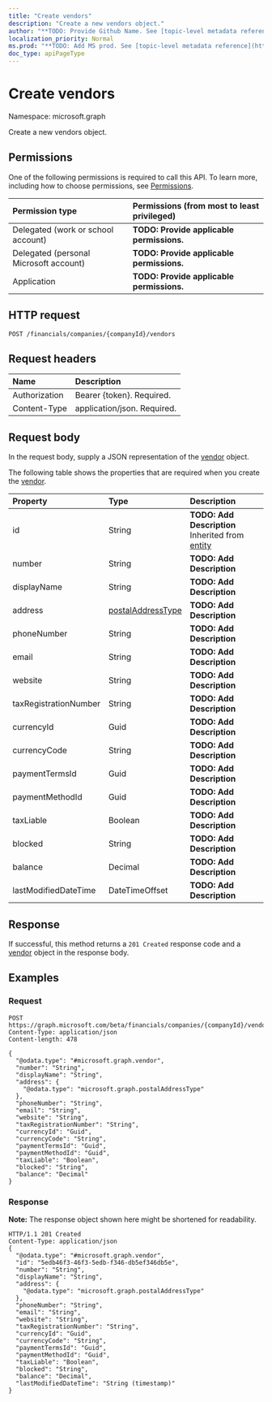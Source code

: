 ```yaml
---
title: "Create vendors"
description: "Create a new vendors object."
author: "**TODO: Provide Github Name. See [topic-level metadata reference](https://msgo.azurewebsites.net/add/document/guidelines/metadata.html#topic-level-metadata)**"
localization_priority: Normal
ms.prod: "**TODO: Add MS prod. See [topic-level metadata reference](https://msgo.azurewebsites.net/add/document/guidelines/metadata.html#topic-level-metadata)**"
doc_type: apiPageType
---
```


# Create vendors

Namespace: microsoft.graph

Create a new vendors object.

## Permissions
One of the following permissions is required to call this API. To learn more, including how to choose permissions, see [Permissions](/concepts/permissions-reference.md).

|Permission type|Permissions (from most to least privileged)|
|:---|:---|
|Delegated (work or school account)|**TODO: Provide applicable permissions.**|
|Delegated (personal Microsoft account)|**TODO: Provide applicable permissions.**|
|Application|**TODO: Provide applicable permissions.**|

## HTTP request

<!-- {
  "blockType": "ignored"
}
-->
``` http
POST /financials/companies/{companyId}/vendors
```

## Request headers
|Name|Description|
|:---|:---|
|Authorization|Bearer {token}. Required.|
|Content-Type|application/json. Required.|

## Request body
In the request body, supply a JSON representation of the [vendor](../resources/vendor.md) object.

The following table shows the properties that are required when you create the [vendor](../resources/vendor.md).

|Property|Type|Description|
|:---|:---|:---|
|id|String|**TODO: Add Description** Inherited from [entity](../resources/entity.md)|
|number|String|**TODO: Add Description**|
|displayName|String|**TODO: Add Description**|
|address|[postalAddressType](../resources/postaladdresstype.md)|**TODO: Add Description**|
|phoneNumber|String|**TODO: Add Description**|
|email|String|**TODO: Add Description**|
|website|String|**TODO: Add Description**|
|taxRegistrationNumber|String|**TODO: Add Description**|
|currencyId|Guid|**TODO: Add Description**|
|currencyCode|String|**TODO: Add Description**|
|paymentTermsId|Guid|**TODO: Add Description**|
|paymentMethodId|Guid|**TODO: Add Description**|
|taxLiable|Boolean|**TODO: Add Description**|
|blocked|String|**TODO: Add Description**|
|balance|Decimal|**TODO: Add Description**|
|lastModifiedDateTime|DateTimeOffset|**TODO: Add Description**|



## Response

If successful, this method returns a `201 Created` response code and a [vendor](../resources/vendor.md) object in the response body.

## Examples

### Request
<!-- {
  "blockType": "request",
  "name": "create_vendor_from_"
}
-->
``` http
POST https://graph.microsoft.com/beta/financials/companies/{companyId}/vendors
Content-Type: application/json
Content-length: 478

{
  "@odata.type": "#microsoft.graph.vendor",
  "number": "String",
  "displayName": "String",
  "address": {
    "@odata.type": "microsoft.graph.postalAddressType"
  },
  "phoneNumber": "String",
  "email": "String",
  "website": "String",
  "taxRegistrationNumber": "String",
  "currencyId": "Guid",
  "currencyCode": "String",
  "paymentTermsId": "Guid",
  "paymentMethodId": "Guid",
  "taxLiable": "Boolean",
  "blocked": "String",
  "balance": "Decimal"
}
```

### Response
**Note:** The response object shown here might be shortened for readability.
<!-- {
  "blockType": "response",
  "truncated": true,
  "@odata.type": "microsoft.graph.vendor"
}
-->
``` http
HTTP/1.1 201 Created
Content-Type: application/json
{
  "@odata.type": "#microsoft.graph.vendor",
  "id": "5edb46f3-46f3-5edb-f346-db5ef346db5e",
  "number": "String",
  "displayName": "String",
  "address": {
    "@odata.type": "microsoft.graph.postalAddressType"
  },
  "phoneNumber": "String",
  "email": "String",
  "website": "String",
  "taxRegistrationNumber": "String",
  "currencyId": "Guid",
  "currencyCode": "String",
  "paymentTermsId": "Guid",
  "paymentMethodId": "Guid",
  "taxLiable": "Boolean",
  "blocked": "String",
  "balance": "Decimal",
  "lastModifiedDateTime": "String (timestamp)"
}
```

